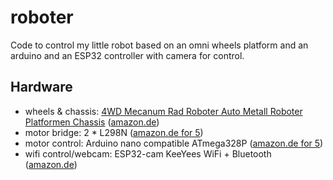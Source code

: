 # roboter
Code to control my little robot based on an omni wheels platform and an arduino and an ESP32 controller with camera for control.

## Hardware
- wheels & chassis: [4WD Mecanum Rad Roboter Auto Metall Roboter Platformen Chassis](https://osoyoo.com/2019/11/08/metal-chassis-mecanum-wheel-robotic-for-arduino-mega2560-lesson1-robot-car-assembly/) ([amazon.de](https://www.amazon.de/gp/product/B07XRFQN8D))
- motor bridge: 2 * L298N ([amazon.de for 5](https://www.amazon.de/gp/product/B07MY33PC9/))
- motor control: Arduino nano compatible ATmega328P ([amazon.de for 5](https://www.amazon.de/gp/product/B07XP4JG2F/))
- wifi control/webcam: ESP32-cam KeeYees WiFi + Bluetooth ([amazon.de](https://www.amazon.de/gp/product/B07QS7VFMJ/))
